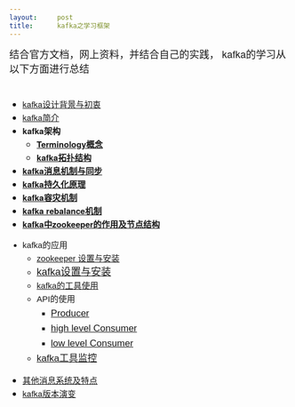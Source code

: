 ```yaml
---
layout:     post
title:      kafka之学习框架
---
```

<div id="article_content" class="article_content clearfix csdn-tracking-statistics" data-pid="blog" data-mod="popu_307" data-dsm="post">
								            <link rel="stylesheet" href="https://csdnimg.cn/release/phoenix/template/css/ck_htmledit_views-f76675cdea.css">
						<div class="htmledit_views" id="content_views">
                
<div><span style="font-family:'Helvetica Neue';font-size:18px;">结合官方文档，网上资料，并结合自己的实践，<span style="font-family:'Helvetica Neue';font-size:18px;"> kafka的学习从以下方面进行总结</span></span></div>
<div><span style="font-family:'Helvetica Neue';font-size:18px;"><span style="font-family:'Helvetica Neue';font-size:18px;"><br></span></span></div>
<ul style="font-family:'Helvetica Neue';line-height:24px;"><li style="font-size:15px;"><span><a href="http://blog.csdn.net/wingofeagle/article/details/60965684" rel="nofollow">kafka设计背景与初衷</a></span></li><li style="font-size:15px;"><span><a href="http://blog.csdn.net/wingofeagle/article/details/60965703" rel="nofollow">kafka简介</a></span></li><li style="font-size:15px;"><span><strong>kafka架构</strong></span>
<ul><li><span style="line-height:1.6;"><span><strong><a href="http://blog.csdn.net/wingofeagle/article/details/60965723" rel="nofollow">Terminology概念</a></strong></span></span></li><li><span style="line-height:1.6;"><span><strong><a href="http://http//blog.csdn.net/wingofeagle/article/details/60965809" rel="nofollow">kafka拓扑结构</a></strong></span></span></li></ul></li><li style="font-size:15px;"><span><strong><a href="http://blog.csdn.net/wingofeagle/article/details/60965867" rel="nofollow">kafka消息机制与同步</a></strong></span></li><li style="font-size:15px;"><span><strong><a href="http://blog.csdn.net/wingofeagle/article/details/60965929" rel="nofollow">kafka持久化原理</a></strong></span></li><li style="font-size:15px;"><span><strong><a href="http://blog.csdn.net/wingofeagle/article/details/60966001" rel="nofollow">kafka容灾机制</a></strong></span></li><li style="font-size:15px;"><span><strong><a href="http://blog.csdn.net/wingofeagle/article/details/60966125" rel="nofollow">kafka rebalance机制</a></strong></span></li><li style="font-size:15px;"><span><strong><a href="http://blog.csdn.net/wingofeagle/article/details/60966171" rel="nofollow">kafka中zookeeper的作用及节点结构</a></strong></span></li></ul><span style="font-family:'Helvetica Neue';"><span></span></span>
<ul style="font-family:Helvetica, 'Hiragino Sans GB', '微软雅黑', 'Microsoft YaHei UI', SimSun, SimHei, arial, sans-serif;line-height:24px;"><li style="font-size:15px;"><span>kafka的应用</span>
<ul><li style="font-size:15px;"><span><a href="http://http//blog.csdn.net/wingofeagle/article/details/60966297" rel="nofollow">zookeeper 设置与安装</a></span></li><li><span style="font-size:18.128px;"><a href="http://http//blog.csdn.net/wingofeagle/article/details/60966274" rel="nofollow">kafka设置与安装</a></span></li><li style="font-size:15px;"><span><a href="http://http//blog.csdn.net/wingofeagle/article/details/61192484" rel="nofollow">kafka的工具使用</a></span></li><li style="font-size:15px;"><span>API的使用</span>
<ul style="font-size:15px;"><li><span style="font-size:17px;line-height:27px;"><a href="http://http//blog.csdn.net/wingofeagle/article/details/61192387" rel="nofollow">Producer</a></span></li><li><span style="font-size:17px;line-height:27px;"><a href="http://http//blog.csdn.net/wingofeagle/article/details/61192353" rel="nofollow">high level Consumer</a></span></li><li><span style="font-size:17px;line-height:27px;"><a href="/http://blog.csdn.net/wingofeagle/article/details/61192330" rel="nofollow">low level Consumer</a></span></li></ul></li><li style="font-size:15px;"><span style="font-size:16.995px;line-height:27.192px;"><a href="http://http//blog.csdn.net/wingofeagle/article/details/61194264" rel="nofollow">kafka工具监控</a></span></li></ul></li></ul><ul style="font-family:'Helvetica Neue';line-height:24px;"><li style="font-size:15px;"><span><a href="http://http//blog.csdn.net/wingofeagle/article/details/61193520" rel="nofollow">其他消息系统及特点</a></span></li><li style="font-size:15px;"><span><a href="http://http//blog.csdn.net/wingofeagle/article/details/61193566" rel="nofollow">kafka版本演变</a></span></li></ul>            </div>
                </div>